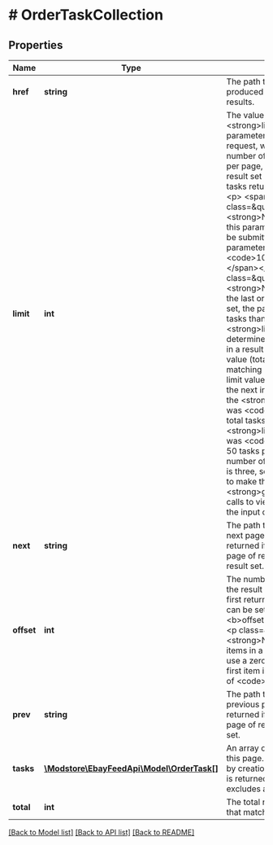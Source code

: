 # # OrderTaskCollection

## Properties

Name | Type | Description | Notes
------------ | ------------- | ------------- | -------------
**href** | **string** | The path to the call URI that produced the current page of results. | [optional]
**limit** | **int** | The value of the &lt;strong&gt;limit&lt;/strong&gt; parameter submitted in the request, which is the maximum number of order tasks to return per page, from the result set. A result set is the complete set of tasks returned by the method. &lt;p&gt; &lt;span class&#x3D;\&quot;tablenote\&quot;&gt;&lt;strong&gt;Note:&lt;/strong&gt; Though this parameter is not required to be submitted in the request, the parameter defaults to &lt;code&gt;10&lt;/code&gt; if omitted.&lt;/span&gt;&lt;/p&gt;&lt;p&gt; &lt;span class&#x3D;\&quot;tablenote\&quot;&gt;&lt;strong&gt;Note:&lt;/strong&gt; If this is the last or only page of the result set, the page may contain fewer tasks than the &lt;strong&gt;limit&lt;/strong&gt; value. To determine the number of pages in a result set, divide the total value (total number of tasks matching input criteria) by this limit value, and then round up to the next integer. For example, if the &lt;strong&gt;total&lt;/strong&gt; value was &lt;code&gt;120&lt;/code&gt; (120 total tasks) and the &lt;strong&gt;limit&lt;/strong&gt; value was &lt;code&gt;50&lt;/code&gt; (show 50 tasks per page), the total number of pages in the result set is three, so the seller would have to make three separate &lt;strong&gt;getOrderTasks&lt;/strong&gt; calls to view all tasks matching the input criteria.&lt;/span&gt;&lt;/p&gt; | [optional]
**next** | **string** | The path to the call URI for the next page of results. This value is returned if there is an additional page of results to return from the result set. | [optional]
**offset** | **int** | The number of results skipped in the result set before listing the first returned result. This value can be set in the request with the &lt;b&gt;offset&lt;/b&gt; query parameter. &lt;p class&#x3D;\&quot;tablenote\&quot;&gt;&lt;strong&gt;Note: &lt;/strong&gt;The items in a paginated result set use a zero-based list where the first item in the list has an offset of &lt;code&gt;0&lt;/code&gt;.&lt;/p&gt; | [optional]
**prev** | **string** | The path to the call URI for the previous page of results. This is returned if there is a previous page of results from the result set. | [optional]
**tasks** | [**\Modstore\EbayFeedApi\Model\OrderTask[]**](OrderTask.md) | An array of the order tasks on this page. The tasks are sorted by creation date. An empty array is returned if the filter criteria excludes all tasks. | [optional]
**total** | **int** | The total number of order tasks that match the input criteria. | [optional]

[[Back to Model list]](../../README.md#models) [[Back to API list]](../../README.md#endpoints) [[Back to README]](../../README.md)
